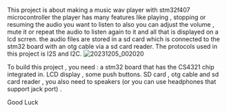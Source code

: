 This project is about making a music wav player with stm32f407 microcontroller 
the player has many features like playing , stopping or resuming the audio you want to listen to also you can adjust the volume , mute it or repeat the audio to listen again to it and all that is displayed on a lcd scrren. 
the audio files are stored in a sd card which is connected to the stm32 board with an otg cable via a sd card reader. 
The protocols used in this project is I2S and I2C. 
![20231205_002020](https://github.com/heyitsmeyo/Stm32Musicwavplayer/assets/140254531/475119cf-97f8-4583-be9a-ce28a46aa5d0)

To build this project , you need : 
a stm32 board that has the CS4321 chip integrated in. 
LCD display , some push buttons. 
SD card , otg cable and sd card reader , 
you also need to speakers (or you can use headphones that support jack port) .


Good Luck
